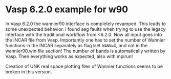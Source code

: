 # Vasp 6.2.0 example for w90

In Vasp 6.2.0 the wannier90 interface is completely revamped. This leads to some unexpected behavior. I found seg faults when trying to use the legacy interface with the traditional workflow from <6.2.0. Now all input goes into the INCAR file from Vasp. Importantly one has to set the number of Wannier functions in the INCAR separately as flag `NUM_WANN=X`, and not in the wannier90.win file section! The number of bands is automatically written by Vasp. Then everything works as expected, also with mpirun! 

Creation of UNK real space plotting files of Wannier functions seems to be broken in this version. 


